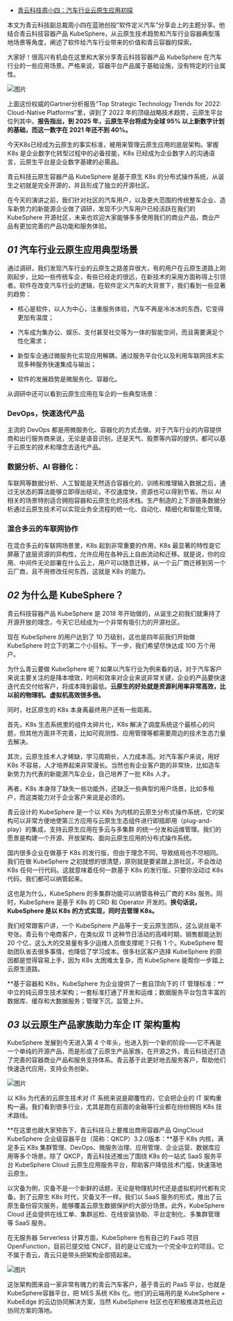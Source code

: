 - [青云科技周小四：汽车行业云原生应用初探](https://mp.weixin.qq.com/s/j_ppwOGk8W-zDvrKb_lVWw)

本文为青云科技副总裁周小四在蓝驰创投“软件定义汽车”分享会上的主题分享。他结合青云科技容器产品 KubeSphere，从云原生技术趋势和汽车行业容器典型落地场景等角度，阐述了软件给汽车行业带来的价值和青云容器的探索。

大家好！很高兴有机会在这里和大家分享青云科技容器产品 KubeSphere 在汽车行业的一些应用场景。严格来说，容器平台产品属于基础设施，没有特定的行业属性。

![图片](https://mmbiz.qpic.cn/mmbiz_jpg/CZl4cIDrLbrUNMj0pCfZygVfJBbVyXQyHCebGNGtgd5rSeWHEmy14ice0eYKUcRJz5g2NYumlyIiatg7c2jI3u6Q/640?wx_fmt=jpeg&tp=webp&wxfrom=5&wx_lazy=1&wx_co=1)

上面这份权威的Gartner分析报告“Top Strategic Technology Trends for 2022: Cloud-Native Platforms”里，讲到了 2022 年的顶级战略技术趋势，云原生平台位列其中。**报告指出，到 2025 年，云原生平台将成为全球 95% 以上新数字计划的基础，而这一数字在 2021 年还不到 40%。**

今天K8s已经成为云原生的事实标准，被用来管理云原生应用的底层架构。掌握 K8s 是企业数字化转型过程中的必备技能，K8s 已经成为企业数字人的沟通语言，云原生平台是企业数字基建的必需品。

青云科技云原生容器产品 KubeSphere 是基于原生 K8s 的分布式操作系统，从诞生之初就是完全开源的，并且形成了独立的开源社区。

在今天的演讲之前，我们针对社区的汽车用户，以及更大范围的传统整车企业、造车新势力的新能源企业做了调研，发现不少汽车用户已经活跃在我们的 KubeSphere 开源社区，未来也欢迎大家能够多多使用我们的商业产品，商业产品有更加完善的产品功能和服务体验。

## *01* 汽车行业云原生应用典型场景

通过调研，我们发现汽车行业的云原生之路差异很大，有的用户在云原生道路上刚刚起步，比如一些传统车企，有些已经走的很远，在新技术的采用方面称得上引领者。软件在改变汽车行业的逻辑，在软件定义汽车的大背景下，我们看到一些显著的趋势：

- 核心是软件，以⼈为中心，注重服务体验，汽车不再是冷冰冰的东西，它变得更加有温度；

- 汽车成为集办公、娱乐、支付甚⾄社交等为⼀体的智能空间，⽽且需要满足个性化需求；
- 新型车企通过微服务化实现应⽤解耦，通过服务平台化以及利⽤⻋联⽹技术实现多种服务快速集成与输出；
- 软件的发展趋势是微服务化、容器化。

从调研中还可以看到云原生应用在车企的一些典型场景：

###  **DevOps，快速迭代产品**

主流的 DevOps 都是用微服务化、容器化的方式去做。对于汽车行业的内容提供商和出行服务商来说，无论是语音识别，还是天气、股票等内容的提供，都可以基于云原生的技术和理念去迭代产品。

###  **数据分析、AI 容器化：**

车联网等数据分析、人工智能是天然适合容器化的，训练和推理输入数据之后，通过无状态的算法能够立即得出结论，不仅速度快，资源也可以得到节省。所以 AI  相关的场景特别适合拥抱容器和云原生化的技术栈。生产制造的上下游链条数据分析通过云原生技术可以实现业务全流程的统⼀化、自动化、精细化和智能化管理。

###  **混合多云的车联网协作**

在混合多云的车联网场景里，K8s 起到非常重要的作用，K8s  最显著的特性是它屏蔽了底层资源的异构性，允许应用在各种云上自由流动和迁移。就是说，你的应用、中间件无论部署在什么云上，用户可以随意迁移，从一个云厂商迁移到另一个云厂商，且不用修改任何东西，这就是 K8s 的能力。

## *02*  为什么是 KubeSphere？

青云科技容器产品 KubeSphere 是 2018 年开始做的，从诞生之初我们就秉持了开源开放的理念，今天它已经成为一个非常有吸引力的开源社区。

现在 KubeSphere 的用户达到了 10 万级别，这也是四年前我们开始做 KubeSphere 时立下的第二个小目标。下一步，我们希望尽快达成 100 万个用户。

为什么青云要做 KubeSphere 呢？如果以汽车行业为例来看的话，对于汽车客户来说主要关注的是降本增效，时间和效率对企业来说非常关键，企业的产品要快速迭代去交付给客户，将成本降到最低。**云原生的好处就是资源利用率非常高效，比以前的物理机、虚拟机高效很多倍。**

同时，社区原生的 K8s 本身离最终用户还有一些距离。

首先，K8s 生态系统里的组件太碎片化，K8s 解决了调度系统这个最核心的问题，但其他方面并不完善，比如可观测性、应用管理等都需要周边的技术生态力量去解决。

其次，云原生技术人才稀缺，学习周期长，人力成本高。对汽车客户来说，用好 K8s 不容易，人才培养起来非常漫长。当然也有企业客户跑的非常快，比如造车新势力为代表的新能源汽车企业，自己培养了一批 K8s 人才。

再者，K8s 本身除了缺失一些功能外，还缺乏一些典型的用户场景，比如多租户，而这类能力对于企业客户来说是必须的。

青云设计的 KubeSphere 是⼀个以 K8s 为内核的云原⽣分布式操作系统，它的架构可以非常方便地使第三方应用与云原生生态组件进行即插即用（plug-and-play）的集成，支持云原生应用在多云与多集群 的统⼀分发和运维管理。我们的愿景是构建⼀个开源、开放架构、⾯向云原⽣应⽤的分布式操作系统。

国内很多企业在做基于 K8s 的发行版，但由于理念不同，导致结局也不尽相同。我们在做 KubeSphere 之初就想的很清楚，原则就是要紧跟上游社区，不会改动 K8s 任何一行代码。这就意味着任何一款基于 K8s 的发行版，只要你没动过 K8s 代码，我们都可以纳管起来。

这也是为什么，KubeSphere 的多集群功能可以纳管各种云厂商的 K8s 服务。同时，KubeSphere 是基于 K8s 的 CRD 和 Operator 开发的。**换句话说，KubeSphere 是以 K8s 的方式实现，同时去管理 K8s。**

我们经常跟客户讲，一个 KubeSphere 产品等于一支云原生团队，这么说丝毫不夸张。青云有个电商客户，在类似双 11 这种节日活动的高峰时期，销售额能达到 20 个亿，这么大的交易量有多少运维人员做支撑呢？只有 1 个。KubeSphere 帮助团队省去很多事情，也降低了学习成本。很多社区客户选择 KubeSphere 的原因都是觉得容易上手，因为 K8s 太困难太复杂，而 KubeSphere 能帮你一步踏上云原生道路。

**基于容器和 K8s，KubeSphere 为企业提供了⼀套自顶向下的 IT 管理标准：**中立的纯云原⽣技术架构；⼀套标准打通了开发和运维；数据服务平台包含丰富的数据库、缓存和⼤数据服务；管理下沉，监管上升。

## *03* 以云原生产品家族助力车企 IT 架构重构

KubeSphere 发展到今天进入第 4 个年头，也进入到一个新的阶段——它不再是一个单纯的开源产品，而是形成了云原生产品家族，在开源之外，青云科技还打造了完善的容器商业产品和服务支持体系。青云基于此更好地去服务客户，帮助他们快速迭代应用，支持业务创新。

![图片](https://mmbiz.qpic.cn/mmbiz_jpg/CZl4cIDrLbqL4uC2CFfC2sMhJxibnbVmwia49xJh6ETGz2oXZ9W9Wcp4Ps9xyF0GEeTjScFOSKiaWn1L8uRmpr6ZQ/640?wx_fmt=jpeg&tp=webp&wxfrom=5&wx_lazy=1&wx_co=1)



以 K8s 为代表的云原生技术对 IT 系统来说是颠覆性的，它会把企业的 IT 架构重构一遍。我们看到很多行业，尤其是跑在前面的金融等行业都在纷纷拥抱 K8s 技术路线。

**在这里也跟大家预告下，青云科技马上要推出商用容器产品 QingCloud KubeSphere 企业级容器平台（简称：QKCP）3.2.0版本：**基于 K8s 内核，满足多云 K8s 集群管理、DevOps、微服务治理、应用管理、企业运营、数据库应用等多个场景。除了 QKCP，青云科技还推出了围绕 K8s 的一站式 SaaS 服务平台 KubeSphere Cloud 云原生应用服务平台，帮助客户降低技术门槛，快速落地云原生。

以灾备为例，灾备不是一个新鲜的话题，无论是物理机时代还是虚拟机时代都有灾备。到了云原生 K8s 时代，灾备又不一样。我们以 SaaS 服务的形式，推出了云原生备份容灾服务，能够覆盖云原生数据保护的大部分场景。此外，KubeSphere Cloud 还会提供在线工单、集群巡检、在线安装协助、平台定制化、多集群管理等 SaaS 服务。

在无服务器 Serverless 计算方面，KubeSphere 也有自己的 FaaS 项目 OpenFunction，目前已提交给 CNCF，目的是让它成为一个完全中立的项目。它不属于青云，青云只是带头把架构全部搭起来。

![图片](https://mmbiz.qpic.cn/mmbiz_png/CZl4cIDrLbrUNMj0pCfZygVfJBbVyXQygEz98BhkC8GESlEicfTWCMLhGqOG6Kfow4NK1GibFibT1ibTic4A7fZA2hw/640?wx_fmt=png&tp=webp&wxfrom=5&wx_lazy=1&wx_co=1)

这张架构图来自一家非常有魄力的青云汽车客户，基于青云的 PaaS 平台，也就是KubeSphere容器平台，把 MES 系统 K8s 化。他们的云端用的是 KubeSphere + KubeEdge 的云边协同解决方案，当然 KubeSphere 社区也在积极推进其他云边协同方案的落地。